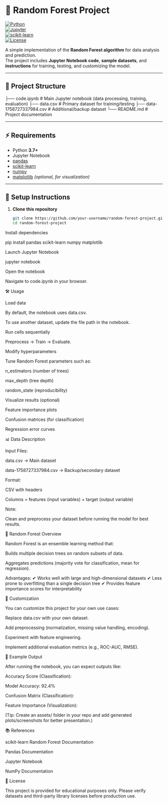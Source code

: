 # 🌲 Random Forest Project  

[![Python](https://img.shields.io/badge/Python-3.7%2B-blue.svg)](https://www.python.org/)  
[![Jupyter](https://img.shields.io/badge/Notebook-Jupyter-orange.svg)](https://jupyter.org/)  
[![scikit-learn](https://img.shields.io/badge/ML-scikit--learn-green.svg)](https://scikit-learn.org/stable/)  
[![License](https://img.shields.io/badge/License-Educational-lightgrey.svg)](#license)  

A simple implementation of the **Random Forest algorithm** for data analysis and prediction.  
The project includes **Jupyter Notebook code**, **sample datasets**, and **instructions** for training, testing, and customizing the model.  

---

## 📂 Project Structure  
├── code.ipynb # Main Jupyter notebook (data processing, training, evaluation)
├── data.csv # Primary dataset for training/testing
├── data-1758727337984.csv # Additional/backup dataset
└── README.md # Project documentation



---

## ⚡ Requirements  

- Python **3.7+**  
- Jupyter Notebook  
- [pandas](https://pandas.pydata.org/)  
- [scikit-learn](https://scikit-learn.org/stable/)  
- [numpy](https://numpy.org/)  
- [matplotlib](https://matplotlib.org/) *(optional, for visualization)*  

---

## 🚀 Setup Instructions  

1. **Clone this repository**  

   ```bash
   git clone https://github.com/your-username/random-forest-project.git
   cd random-forest-project

Install dependencies

pip install pandas scikit-learn numpy matplotlib


Launch Jupyter Notebook

jupyter notebook


Open the notebook

Navigate to code.ipynb in your browser.

🛠️ Usage

Load data

By default, the notebook uses data.csv.

To use another dataset, update the file path in the notebook.

Run cells sequentially

Preprocess → Train → Evaluate.

Modify hyperparameters

Tune Random Forest parameters such as:

n_estimators (number of trees)

max_depth (tree depth)

random_state (reproducibility)

Visualize results (optional)

Feature importance plots

Confusion matrices (for classification)

Regression error curves

📊 Data Description

Input Files:

data.csv → Main dataset

data-1758727337984.csv → Backup/secondary dataset

Format:

CSV with headers

Columns = features (input variables) + target (output variable)

Note:

Clean and preprocess your dataset before running the model for best results.

🌲 Random Forest Overview

Random Forest is an ensemble learning method that:

Builds multiple decision trees on random subsets of data.

Aggregates predictions (majority vote for classification, mean for regression).

Advantages:
✔ Works well with large and high-dimensional datasets
✔ Less prone to overfitting than a single decision tree
✔ Provides feature importance scores for interpretability

🔧 Customization

You can customize this project for your own use cases:

Replace data.csv with your own dataset.

Add preprocessing (normalization, missing value handling, encoding).

Experiment with feature engineering.

Implement additional evaluation metrics (e.g., ROC-AUC, RMSE).

📌 Example Output

After running the notebook, you can expect outputs like:

Accuracy Score (Classification):

Model Accuracy: 92.4%


Confusion Matrix (Classification):


Feature Importance (Visualization):


(Tip: Create an assets/ folder in your repo and add generated plots/screenshots for better presentation.)

📚 References

scikit-learn Random Forest Documentation

Pandas Documentation

Jupyter Notebook

NumPy Documentation

📜 License

This project is provided for educational purposes only.
Please verify datasets and third-party library licenses before production use.
